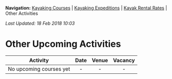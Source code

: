 **Navigation:** [Kayaking Courses](index) &#124; [Kayaking Expeditions](expedition) &#124; [Kayak Rental Rates](rental) &#124; Other Activities

_Last Updated: 18 Feb 2018 10:03_
# Other Upcoming Activities

Activity | Date | Venue | Vacancy
:---:|:---:|:---:|:---:
No upcoming courses yet|-|-|-

